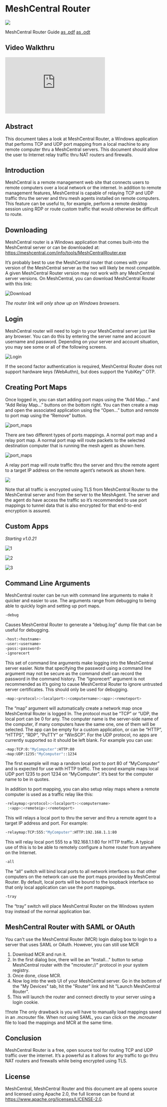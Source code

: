 # MeshCentral Router

![](images/Aspose.Words.954ea56c-626b-416a-8b2a-efde10ebd3a9.002.png)

MeshCentral Router Guide [as .pdf](https://meshcentral.com/info/docs/MeshCentral2RouterUserGuide.pdf) [as .odt](https://github.com/Ylianst/MeshCentral/blob/master/docs/MeshCentral%20Router%20User%20Guide%20v0.0.2.odt?raw=true)

## Video Walkthru

<div class="video-wrapper">
  <iframe width="320" height="180" src="https://www.youtube.com/embed/BubeVRmbCRM" frameborder="0" allowfullscreen></iframe>
</div>

## Abstract

This document takes a look at MeshCentral Router, a Windows application that performs TCP and UDP port mapping from a local machine to any remote computer thru a MeshCentral servers. This document should allow the user to Internet relay traffic thru NAT routers and firewalls. 

## Introduction

MeshCentral is a remote management web site that connects users to remote computers over a local network or the internet. In addition to remote management features, MeshCentral is capable of relaying TCP and UDP traffic thru the server and thru mesh agents installed on remote computers. This feature can be useful to, for example, perform a remote desktop session using RDP or route custom traffic that would otherwise be difficult to route. 

## Downloading

MeshCentral router is a Windows application that comes built-into the MeshCentral server or can
be downloaded at: <https://meshcentral.com/info/tools/MeshCentralRouter.exe>

It’s probably best to use the MeshCentral router that comes with your version of the MeshCentral
server as the two will likely be most compatible. A given MeshCentral Router version may not
work with any MeshCentral server versions. On MeshCentral, you can download MeshCentral
Router with this link:

![Download](images/download-link.png)

_The router link will only show up on Windows browsers._

## Login

MeshCentral router will need to login to your MeshCentral server just like any browser. You can
do this by entering the server name and account username and password. Depending on your
server and account situation, you may see some or all of the following screens.

![Login](images/login.png)

If the second factor authentication is required, MeshCentral Router does not support hardware
keys (WebAuthn), but does support the YubiKey™ OTP.

## Creating Port Maps

Once logged in, you can start adding port maps using the “Add Map…” and “Add Relay Map…”
buttons on the bottom right. You can then create a map and open the associated application
using the “Open…” button and remote to port map using the “Remove” button.

![port_maps](images/port_maps.png)

There are two different types of ports mappings. A normal port map and a relay port map. A
normal port map will route packets to the selected destination computer that is running the mesh
agent as shown here.

![port_maps](images/port_maps2.png)

A relay port map will route traffic thru the server and thru the remote agent to a target IP address
on the remote agent’s network as shown here.

![](images/port_maps3.png)

Note that all traffic is encrypted using TLS from MeshCentral Router to the MeshCentral server
and from the server to the MeshAgent. The server and the agent do have access the traffic so it’s
recommended to use port mappings to tunnel data that is also encrypted for that end-to-end
encryption is assured.

## Custom Apps

_Starting v1.0.21_

![1](images/custom_apps1.png)

![2](images/custom_apps2.png)

![3](images/custom_apps3.png)

## Command Line Arguments

MeshCentral router can be run with command line arguments to make it quicker and easier to
use. The arguments range from debugging to being able to quickly login and setting up port
maps.

```bash
-debug
```

Causes MeshCentral Router to generate a “debug.log” dump file that can be useful for
debugging.

```bash
-host:<hostname>
-user:<username>
-pass:<password>
-ignorecert
```

This set of command line arguments make logging into the MeshCentral server easier. Note that
specifying the password using a command line argument may not be secure as the command
shell can record the password in the command history. The “ignorecert” argument is not
recommended as it’s going to cause MeshCentral Router to ignore untrusted server certificates.
This should only be used for debugging.

```bash
-map:<protocol>:<localport>:<computername>:<app>:<remoteport>
```

The “map” argument will automatically create a network map once MeshCentral Router is logged
In. The protocol must be “TCP” or “UDP, the local port can be 0 for any. The computer name is
the server-side name of the computer, if many computers have the same one, one of them will be
selected. The app can be empty for a custom application, or can be “HTTP”, “HTTPS”, “RDP”,
“PuTTY” or “WinSCP”. For the UDP protocol, no apps are currently supported so it should be left
blank. For example you can use:

```bash
-map:TCP:0:"MyComputer":HTTP:80
-map:UDP:1235:"MyComputer"::1234
```

The first example will map a random local port to port 80 of “MyComputer” and is expected for
use with HTTP traffic. The second example maps local UDP port 1235 to port 1234 on
“MyComputer”. It’s best for the computer name to be in quotes.

In addition to port mapping, you can also setup relay maps where a remote computer is used as a
traffic relay like this:

```bash
-relaymap:<protocol>:<localport>:<computername>
 :<app>:<remoteip>:<remoteport>
```

This will relays a local port to thru the server and thru a remote agent to a target IP address and
port. For example:

```bash
-relaymap:TCP:555:"MyComputer":HTTP:192.168.1.1:80
```

This will relay local port 555 to a 192.168.1.1:80 for HTTP traffic. A typical use of this is to be able
to remotely configure a home router from anywhere on the Internet.

```bash
-all
```

The “all” switch will bind local ports to all network interfaces so that other computers on the
network can use the port maps provided by MeshCentral Router. By default, local ports will be
bound to the loopback interface so that only local application can use the port mappings.

```bash
-tray
```

The “tray” switch will place MeshCentral Router on the Windows system tray instead of the
normal application bar.

## MeshCentral Router with SAML or OAuth

You can't use the MeshCentral Router (MCR) login dialog box to login to a server that uses SAML or OAuth. However, you can still use MCR

1. Download MCR and run it. 
2. In the first dialog box, there will be an "Install..." button to setup MeshCentral router with the "mcrouter://" protocol in your system registry. 
3. Once done, close MCR.
4. Now log into the web UI of your MeshCentral server. Go in the bottom of the "My Devices" tab, hit the "Router" link and hit "Launch MeshCentral Router".
5. This will launch the router and connect directly to your server using a login cookie.

!!!note
    The only drawback is you will have to manually load mappings saved in an .mcrouter file. When not using SAML, you can click on the .mcrouter file to load the mappings and MCR at the same time. 

## Conclusion

MeshCentral Router is a free, open source tool for routing TCP and UDP traffic over the internet. It’s a powerful as it allows for any traffic to go thru NAT routers and firewalls while being encrypted using TLS. 

## License

MeshCentral, MeshCentral Router and this document are all opens source and licensed using
Apache 2.0, the full license can be found at <https://www.apache.org/licenses/LICENSE-2.0>.
